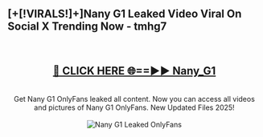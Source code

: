<h2>[+[!VIRALS!]+]Nany G1 Leaked Video Viral On Social X Trending Now - tmhg7</h2>
<br>
<div align="center">
<h2><a href="https://libra.edu.pl?Nany_G1" rel="nofollow">🔴 CLICK HERE 🌐==►► Nany_G1</a></h2>
<br>
Get Nany G1 OnlyFans leaked all content. Now you can access all videos and pictures of Nany G1 OnlyFans. New Updated Files 2025!
<br>
<br>
<a href="https://libra.edu.pl?Nany_G1" rel="nofollow" data-target="animated-image.originalLink"><img src="https://i.ibb.co.com/WyWwxjT/player-gif2.gif" alt="Nany G1 Leaked OnlyFans" style="max-width: 100%; display: inline-block;" data-target="animated-image.originalImage"></a>
</div>
<br>